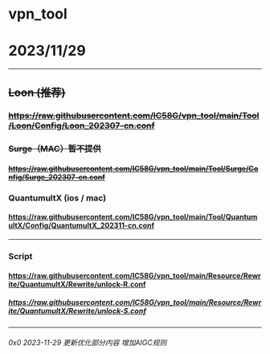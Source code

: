 # vpn_tool


# 2023/11/29

---------------------------

## ~~Loon (推荐)~~ 

### ~~https://raw.githubusercontent.com/IC58G/vpn_tool/main/Tool/Loon/Config/Loon_202307-cn.conf~~

### ~~Surge（MAC）暂不提供~~

#### ~~https://raw.githubusercontent.com/IC58G/vpn_tool/main/Tool/Surge/Config/Surge_202307-cn.conf~~

### QuantumultX (ios / mac)

#### https://raw.githubusercontent.com/IC58G/vpn_tool/main/Tool/QuantumultX/Config/QuantumultX_202311-cn.conf

---------------------------

###  Script

#### https://raw.githubusercontent.com/IC58G/vpn_tool/main/Resource/Rewrite/QuantumultX/Rewrite/unlock-R.conf

##### https://raw.githubusercontent.com/IC58G/vpn_tool/main/Resource/Rewrite/QuantumultX/Rewrite/unlock-S.conf

---------------------------

###### 0x0 2023-11-29 更新优化部分内容 增加AIGC规则